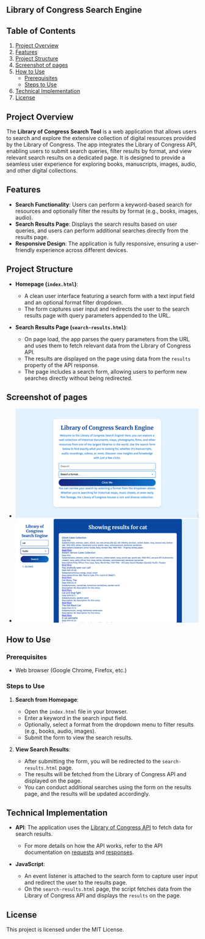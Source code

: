 ## Library of Congress Search Engine

## Table of Contents

1. [Project Overview](#project-overview)
2. [Features](#features)
3. [Project Structure](#project-structure)
4. [Screenshot of pages](#screenshot-of-pages)
5. [How to Use](#how-to-use)
    - [Prerequisites](#prerequisites)
    - [Steps to Use](#steps-to-use)
6. [Technical Implementation](#technical-implementation)
7. [License](#license)

## Project Overview

The **Library of Congress Search Tool** is a web application that allows users to search and explore the extensive collection of digital resources provided by the Library of Congress. The app integrates the Library of Congress API, enabling users to submit search queries, filter results by format, and view relevant search results on a dedicated page. It is designed to provide a seamless user experience for exploring books, manuscripts, images, audio, and other digital collections.

## Features

- **Search Functionality**: Users can perform a keyword-based search for resources and optionally filter the results by format (e.g., books, images, audio).
- **Search Results Page**: Displays the search results based on user queries, and users can perform additional searches directly from the results page.
- **Responsive Design**: The application is fully responsive, ensuring a user-friendly experience across different devices.
  
## Project Structure

- **Homepage (`index.html`)**: 
  - A clean user interface featuring a search form with a text input field and an optional format filter dropdown.
  - The form captures user input and redirects the user to the search results page with query parameters appended to the URL.
  
- **Search Results Page (`search-results.html`)**:
  - On page load, the app parses the query parameters from the URL and uses them to fetch relevant data from the Library of Congress API.
  - The results are displayed on the page using data from the `results` property of the API response.
  - The page includes a search form, allowing users to perform new searches directly without being redirected.


## Screenshot of pages
- ![Homepage Screenshot](./assets/screenshotL/mainpage.png)
- ![Resultpage Screenshot](./assets/screenshotL/resultpage.png)



## How to Use

### Prerequisites

- Web browser (Google Chrome, Firefox, etc.)

### Steps to Use

1. **Search from Homepage**:
   - Open the `index.html` file in your browser.
   - Enter a keyword in the search input field.
   - Optionally, select a format from the dropdown menu to filter results (e.g., books, audio, images).
   - Submit the form to view the search results.

2. **View Search Results**:
   - After submitting the form, you will be redirected to the `search-results.html` page.
   - The results will be fetched from the Library of Congress API and displayed on the page.
   - You can conduct additional searches using the form on the results page, and the results will be updated accordingly.


## Technical Implementation

- **API**: The application uses the [Library of Congress API](https://www.loc.gov/apis/json-and-yaml/requests/) to fetch data for search results.
  - For more details on how the API works, refer to the API documentation on [requests](https://www.loc.gov/apis/json-and-yaml/requests/endpoints/) and [responses](https://www.loc.gov/apis/json-and-yaml/responses/search-results/).

- **JavaScript**: 
  - An event listener is attached to the search form to capture user input and redirect the user to the results page.
  - On the `search-results.html` page, the script fetches data from the Library of Congress API and displays the `results` on the page.

## License

This project is licensed under the MIT License.





